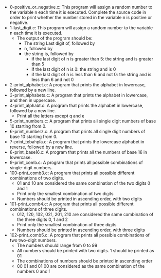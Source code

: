 * 0-positive_or_negative.c: This program will assign a random number to the variable n each time it is executed. Complete the source code in order to print whether the number stored in the variable n is positive or negative.
* 1-last_digit.c: This program will assign a random number to the variable n each time it is executed. 
  * The output of the program should be:
    * The string Last digit of, followed by
    * n, followed by
    * the string is, followed by
      * if the last digit of n is greater than 5: the string and is greater than 5
      * if the last digit of n is 0: the string and is 0
      * if the last digit of n is less than 6 and not 0: the string and is less than 6 and not 0
* 2-print_alphabet.c: A program that prints the alphabet in lowercase, followed by a new line.
* 3-print_alphabets.c: A program that prints the alphabet in lowercase, and then in uppercase.
* 4-print_alphabt.c: A program that prints the alphabet in lowercase, followed by a new line.
  * Print all the letters except q and e
* 5-print_numbers.c: A program that prints all single digit numbers of base 10 starting from 0.
* 6-print_numberz.c: A program that prints all single digit numbers of base 10 starting from 0.
* 7-print_tebahpla.c: A program that prints the lowercase alphabet in reverse, followed by a new line.
* 8-print_base16.c: A program that prints all the numbers of base 16 in lowercase.
* 9-print_comb.c: A program that prints all possible combinations of single-digit numbers.
* 100-print_comb3.c: A program that prints all possible different combinations of two digits.
  * 01 and 10 are considered the same combination of the two digits 0 and 1
  * Print only the smallest combination of two digits
  * Numbers should be printed in ascending order, with two digits
* 101-print_comb4.c: A program that prints all possible different combinations of three digits.
  * 012, 120, 102, 021, 201, 210 are considered the same combination of the three digits 0, 1 and 2
  * Print only the smallest combination of three digits
  * Numbers should be printed in ascending order, with three digits
* 102-print_comb5.c: A program that prints all possible combinations of two two-digit numbers.
  * The numbers should range from 0 to 99
  * All numbers should be printed with two digits. 1 should be printed as 01
  * The combinations of numbers should be printed in ascending order
  * 00 01 and 01 00 are considered as the same combination of the numbers 0 and 1
